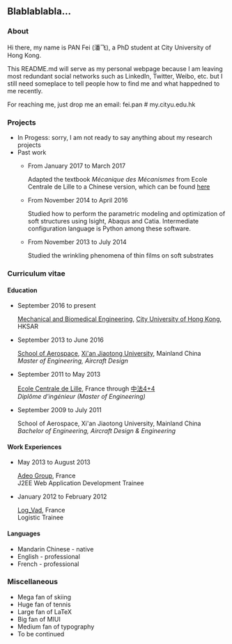 ## Blablablabla...

### About

Hi there, my name is PAN Fei (潘飞), a PhD student at City University of Hong Kong. 

This README.md will serve as my personal webpage because I am leaving most redundant social networks such as LinkedIn, Twitter, Weibo, etc. but I still need someplace to tell people how to find me and what happedned to me recently.

For reaching me, just drop me an email: fei.pan # my.cityu.edu.hk

### Projects

+ In Progess: sorry, I am not ready to say anything about my research projects
+ Past work
    + From January 2017 to March 2017

      Adapted the textbook *Mécanique des Mécanismes* from Ecole Centrale de Lille to a Chinese version, which can be found [here](https://github.com/fei-pan/MDM_Chinese)

    + From November 2014 to April 2016

      Studied how to perform the parametric modeling and optimization of soft structures using Isight, Abaqus and Catia. Intermediate configuration language is Python among these software.

    + From November 2013 to July 2014

      Studied the wrinkling phenomena of thin films on soft substrates

### Curriculum vitae

#### Education

- September 2016 to present

  [Mechanical and Biomedical Engineering](http://www.cityu.edu.hk/mbe/), [City University of Hong Kong](http://www.cityu.edu.hk/), HKSAR

- September 2013 to June 2016

  [School of Aerospace](http://sae.xjtu.edu.cn/), [Xi'an Jiaotong University](http://www.xjtu.edu.cn/index.htm), Mainland China <br/> *Master of Engineering, Aircraft Design*

- September 2011 to May 2013

  [Ecole Centrale de Lille](http://www.ec-lille.fr/fr/index.html), France through [中法4+4](http://www.education-ambchine.org/publish/portal116/tab5722/info104119.htm)
<br/> *Diplôme d'ingénieur (Master of Engineering)*
  
- September 2009 to July 2011

  School of Aerospace, Xi'an Jiaotong University, Mainland China <br/> *Bachelor of Engineering, Aircraft Design & Engineering*

#### Work Experiences

- May 2013 to August 2013

  [Adeo Group](http://www.adeo.com/en/index), France <br/> J2EE Web Application Development Trainee

- January 2012 to February 2012

  [Log_Vad](http://www.logvad.com/), France <br/> Logistic Trainee

#### Languages

- Mandarin Chinese - native
- English - professional
- French - professional


### Miscellaneous
- Mega fan of skiing
- Huge fan of tennis
- Large fan of LaTeX
- Big fan of MIUI
- Medium fan of typography
- To be continued

